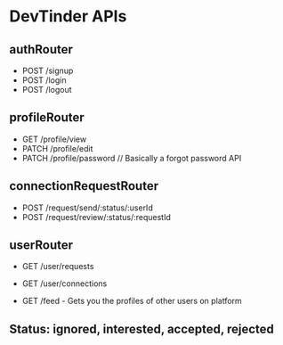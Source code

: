 # DevTinder APIs

## authRouter

- POST /signup
- POST /login
- POST /logout

## profileRouter

- GET /profile/view
- PATCH /profile/edit
- PATCH /profile/password // Basically a forgot password API

## connectionRequestRouter

- POST /request/send/:status/:userId
- POST /request/review/:status/:requestId

## userRouter

- GET /user/requests
- GET /user/connections

- GET /feed - Gets you the profiles of other users on platform

## Status: ignored, interested, accepted, rejected
